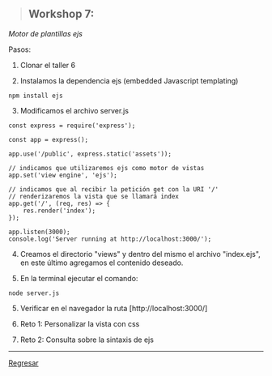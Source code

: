 > ## Workshop 7:

<em>Motor de plantillas ejs</em>

Pasos:

1. Clonar el taller 6

2. Instalamos la dependencia ejs (embedded Javascript templating)
```
npm install ejs
```

3. Modificamos el archivo server.js
```
const express = require('express');

const app = express();

app.use('/public', express.static('assets'));

// indicamos que utilizaremos ejs como motor de vistas
app.set('view engine', 'ejs');

// indicamos que al recibir la petición get con la URI '/'
// renderizaremos la vista que se llamará index
app.get('/', (req, res) => {
	res.render('index');
});

app.listen(3000);
console.log('Server running at http://localhost:3000/');

```

4. Creamos el directorio "views" y dentro del mismo el archivo "index.ejs", en este último agregamos el contenido deseado.

5. En la terminal ejecutar el comando:
```
node server.js
```

5. Verificar en el navegador la ruta [http://localhost:3000/]

6. Reto 1: Personalizar la vista con css

7. Reto 2: Consulta sobre la sintaxis de ejs

<hr/>

<a href="../README.md">Regresar</a>